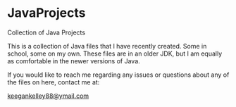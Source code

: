 # JavaProjects
Collection of Java Projects

This is a collection of Java files that I have recently created. Some in school, some on my own.
These files are in an older JDK, but I am equally as comfortable in the newer versions of Java.

If you would like to reach me regarding any issues or questions about any of the files on here, contact me at:

keegankelley88@ymail.com
